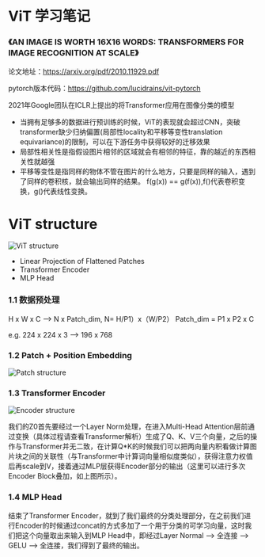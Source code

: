 <!--
 * @Author: kavinbj
 * @Date: 2022-08-23 18:42:46
 * @LastEditTime: 2022-09-14 00:59:09
 * @FilePath: README.md
 * @Description: 
 * 
 * Copyright (c) 2022 by kavinbj, All Rights Reserved. 
-->

# ViT 学习笔记

### 《AN IMAGE IS WORTH 16X16 WORDS: TRANSFORMERS FOR IMAGE RECOGNITION AT SCALE》
论文地址：https://arxiv.org/pdf/2010.11929.pdf

pytorch版本代码：https://github.com/lucidrains/vit-pytorch

2021年Google团队在ICLR上提出的将Transformer应用在图像分类的模型

- 当拥有足够多的数据进行预训练的时候，ViT的表现就会超过CNN，突破transformer缺少归纳偏置(局部性locality和平移等变性translation equivariance)的限制，可以在下游任务中获得较好的迁移效果
- 局部性相关性是指假设图片相邻的区域就会有相邻的特征，靠的越近的东西相关性就越强
- 平移等变性是指同样的物体不管在图片的什么地方，只要是同样的输入，遇到了同样的卷积核，就会输出同样的结果。  f(g(x)) == g(f(x)),f()代表卷积变换，g()代表线性变换。


# ViT structure
![ViT structure](https://pic1.zhimg.com/80/v2-5ac1b11cdab826232652def8e44a4828_1440w.jpg)


- Linear Projection of Flattened Patches
- Transformer Encoder
- MLP Head


### 1.1 数据预处理
H x W x C --> N x Patch_dim,  N= H/P1）x（W/P2） Patch_dim = P1 x P2 x C

e.g. 224 x 224 x 3 --> 196 x 768

### 1.2 Patch + Position Embedding
![Patch structure](https://pic4.zhimg.com/80/v2-eb0de7d9f67fd42137d5cc217b380027_1440w.jpg)


### 1.3 Transformer Encoder
![Encoder structure](https://pic1.zhimg.com/80/v2-3b4efe5632010ee57942e298eaa1dcf0_1440w.jpg)

我们的Z0首先要经过一个Layer Norm处理，在进入Multi-Head Attention层前通过变换（具体过程请查看Transformer解析）生成了Q、K、V三个向量，之后的操作与Transformer并无二致，在计算Q*K的时候我们可以把两向量内积看做计算图片块之间的关联性（与Transformer中计算词向量相似度类似），获得注意力权值后再scale到V，接着通过MLP层获得Encoder部分的输出（这里可以进行多次Encoder Block叠加，如上图所示）。

### 1.4 MLP Head
结束了Transformer Encoder，就到了我们最终的分类处理部分，在之前我们进行Encoder的时候通过concat的方式多加了一个用于分类的可学习向量，这时我们把这个向量取出来输入到MLP Head中，即经过Layer Normal --> 全连接 --> GELU --> 全连接，我们得到了最终的输出。






